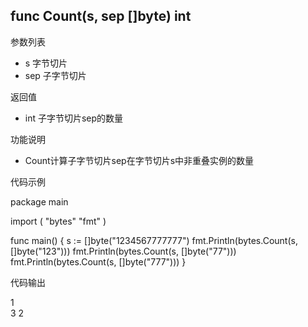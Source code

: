 ## func Count(s, sep []byte) int

参数列表

- s 字节切片
- sep 子字节切片

返回值

- int 子字节切片sep的数量

功能说明

- Count计算子字节切片sep在字节切片s中非重叠实例的数量

代码示例

  package main
  
  import (
    "bytes"
    "fmt"
  )
  
  func main() {
    s := []byte("1234567777777")
    fmt.Println(bytes.Count(s, []byte("123")))
    fmt.Println(bytes.Count(s, []byte("77")))
    fmt.Println(bytes.Count(s, []byte("777")))
  }

代码输出

  1  
  3
  2
